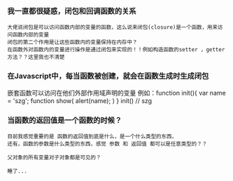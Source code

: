 ### 我一直都很疑惑，闭包和回调函数的关系
    大佬说闭包是可以访问函数内部的变量的函数，这么说来闭包(closure)是一个函数，用来访问函数内部的变量
    闭包的第二个作用是让这些函数内的变量保持在内存中？
    在函数外对函数内的变量进行操作是通过闭包来实现的！！例如构造函数的setter ，getter 方法？？这里我也不清楚

### 在Javascript中，每当函数被创建，就会在函数生成时生成闭包

嵌套函数可以访问在他们外部作用域声明的变量
    例如：function init(){
        var name = 'szg';
        function show(
            alert(name);
        )
    }
    init() // szg

### 当函数的返回值是一个函数的时候？

    目前我感觉重要的是 函数的返回值到底是什么，是一个什么类型的东西，
    还有，函数的参数是什么类型的东西，感觉 参数 和 返回值 都可以是任意类型的？？

    父对象的所有变量对子对象都是可见的？

    睡了...
